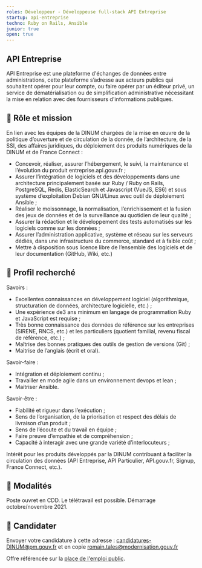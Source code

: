 ```yaml
---
roles: Développeur - Développeuse full-stack API Entreprise
startup: api-entreprise
techno: Ruby on Rails, Ansible
junior: true
open: true
---
```


## API Entreprise

API Entreprise est une plateforme d'échanges de données entre administrations, cette plateforme s’adresse aux acteurs publics qui souhaitent opérer pour leur compte, ou faire opérer par un éditeur privé, un service de dématérialisation ou de simplification administrative nécessitant la mise en relation avec des fournisseurs d'informations publiques.

## 🎯 Rôle et mission

En lien avec les équipes de la DINUM chargées de la mise en œuvre de la politique d’ouverture et de circulation de la donnée, de l’architecture, de la SSI, des affaires juridiques, du déploiement des produits numériques de la DINUM et de France Connect :

- Concevoir, réaliser, assurer l’hébergement, le suivi, la maintenance et l’évolution du produit entreprise.api.gouv.fr ;
- Assurer l’intégration de logiciels et des développements dans une architecture principalement basée sur Ruby / Ruby on Rails, PostgreSQL, Redis, ElasticSearch et Javascript (VueJS, ES6) et sous système d’exploitation Debian GNU/Linux avec outil de déploiement Ansible ;
- Réaliser le moissonnage, la normalisation, l’enrichissement et la fusion des jeux de données et de la surveillance au quotidien de leur qualité ;
- Assurer la rédaction et le développement des tests automatisés sur les logiciels comme sur les données ;
- Assurer l’administration applicative, système et réseau sur les serveurs dédiés, dans une infrastructure du commerce, standard et à faible coût ;
- Mettre à disposition sous licence libre de l’ensemble des logiciels et de leur documentation (GitHub, Wiki, etc.)

## 🔎 Profil recherché

Savoirs :

- Excellentes connaissances en développement logiciel (algorithmique, structuration de données, architecture logicielle, etc.) ;
- Une expérience de3 ans minimum en langage de programmation Ruby et JavaScript est requise ;
- Très bonne connaissance des données de référence sur les entreprises (SIRENE, RNCS, etc.) et les particuliers (quotient familial, revenu fiscal de référence, etc.) ;
- Maîtrise des bonnes pratiques des outils de gestion de versions (Git) ;
- Maitrise de l’anglais (écrit et oral).
 
Savoir-faire :

- Intégration et déploiement continu ;
- Travailler en mode agile dans un environnement devops et lean ;
- Maitriser Ansible.

Savoir-être :

- Fiabilité et rigueur dans l’exécution ;
- Sens de l’organisation, de la priorisation et respect des délais de livraison d’un produit ;
- Sens de l’écoute et du travail en équipe ;
- Faire preuve d’empathie et de compréhension ;
- Capacité à interagir avec une grande variété d’interlocuteurs ;

Intérêt pour les produits développés par la DINUM contribuant à faciliter la circulation des données (API Entreprise, API Particulier, API.gouv.fr, Signup, France Connect, etc.).

## 📝 Modalités

Poste ouvret en CDD. Le télétravail est possible. Démarrage octobre/novembre 2021.

## 🚀 Candidater

Envoyer votre candidature à cette adresse : candidatures-DINUM@pm.gouv.fr et en copie romain.tales@modernisation.gouv.fr

Offre référencée sur la [place de l'emploi public](https://place-emploi-public.gouv.fr/offre-emploi/developpeur-full-stack-api-entreprise-hf-reference-2021-700472/). 

